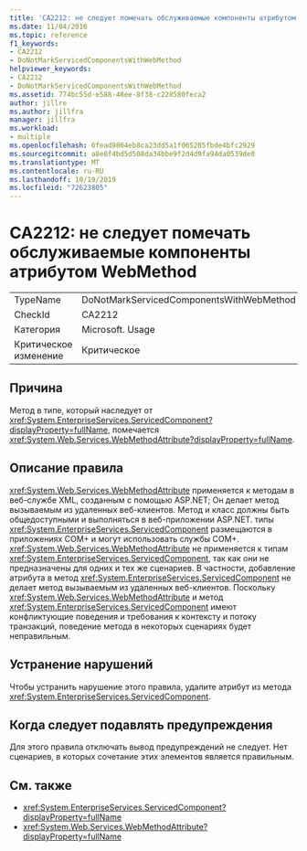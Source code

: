 ```yaml
---
title: 'CA2212: не следует помечать обслуживаемые компоненты атрибутом WebMethod'
ms.date: 11/04/2016
ms.topic: reference
f1_keywords:
- CA2212
- DoNotMarkServicedComponentsWithWebMethod
helpviewer_keywords:
- CA2212
- DoNotMarkServicedComponentsWithWebMethod
ms.assetid: 774bc55d-e588-48ee-8f38-c228580feca2
author: jillre
ms.author: jillfra
manager: jillfra
ms.workload:
- multiple
ms.openlocfilehash: 6fead9864eb8ca23dd5a1f065285fbde4bfc2929
ms.sourcegitcommit: a8e8f4bd5d508da34bbe9f2d4d9fa94da0539de0
ms.translationtype: MT
ms.contentlocale: ru-RU
ms.lasthandoff: 10/19/2019
ms.locfileid: "72623805"
---
```

# <a name="ca2212-do-not-mark-serviced-components-with-webmethod"></a>CA2212: не следует помечать обслуживаемые компоненты атрибутом WebMethod

|||
|-|-|
|TypeName|DoNotMarkServicedComponentsWithWebMethod|
|CheckId|CA2212|
|Категория|Microsoft. Usage|
|Критическое изменение|Критическое|

## <a name="cause"></a>Причина

Метод в типе, который наследует от <xref:System.EnterpriseServices.ServicedComponent?displayProperty=fullName>, помечается <xref:System.Web.Services.WebMethodAttribute?displayProperty=fullName>.

## <a name="rule-description"></a>Описание правила

<xref:System.Web.Services.WebMethodAttribute> применяется к методам в веб-службе XML, созданным с помощью ASP.NET; Он делает метод вызываемым из удаленных веб-клиентов. Метод и класс должны быть общедоступными и выполняться в веб-приложении ASP.NET. типы <xref:System.EnterpriseServices.ServicedComponent> размещаются в приложениях COM+ и могут использовать службы COM+. <xref:System.Web.Services.WebMethodAttribute> не применяется к типам <xref:System.EnterpriseServices.ServicedComponent>, так как они не предназначены для одних и тех же сценариев. В частности, добавление атрибута в метод <xref:System.EnterpriseServices.ServicedComponent> не делает метод вызываемым из удаленных веб-клиентов. Поскольку <xref:System.Web.Services.WebMethodAttribute> и метод <xref:System.EnterpriseServices.ServicedComponent> имеют конфликтующие поведения и требования к контексту и потоку транзакций, поведение метода в некоторых сценариях будет неправильным.

## <a name="how-to-fix-violations"></a>Устранение нарушений

Чтобы устранить нарушение этого правила, удалите атрибут из метода <xref:System.EnterpriseServices.ServicedComponent>.

## <a name="when-to-suppress-warnings"></a>Когда следует подавлять предупреждения

Для этого правила отключать вывод предупреждений не следует. Нет сценариев, в которых сочетание этих элементов является правильным.

## <a name="see-also"></a>См. также

- <xref:System.EnterpriseServices.ServicedComponent?displayProperty=fullName>
- <xref:System.Web.Services.WebMethodAttribute?displayProperty=fullName>
